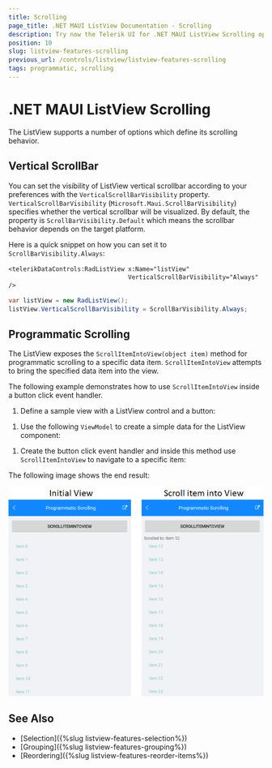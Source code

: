 ```yaml
---
title: Scrolling
page_title: .NET MAUI ListView Documentation - Scrolling
description: Try now the Telerik UI for .NET MAUI ListView Scrolling options like the Vertical Scrollbar and programmatic scrolling with the ScrollItemIntoView method.
position: 10
slug: listview-features-scrolling
previous_url: /controls/listview/listview-features-scrolling
tags: programmatic, scrolling
---
```


# .NET MAUI ListView Scrolling

The ListView supports a number of options which define its scrolling behavior.

## Vertical ScrollBar

You can set the visibility of ListView vertical scrollbar according to your preferences with the `VerticalScrollBarVisibility` property. `VerticalScrollBarVisibility` (`Microsoft.Maui.ScrollBarVisibility`) specifies whether the vertical scrollbar will be visualized. By default, the property is `ScrollBarVisibility.Default` which means the scrollbar behavior depends on the target platform.

Here is a quick snippet on how you can set it to `ScrollBarVisibility.Always`:

```XAML
<telerikDataControls:RadListView x:Name="listView"
                                 VerticalScrollBarVisibility="Always" />
```
```C#
var listView = new RadListView();
listView.VerticalScrollBarVisibility = ScrollBarVisibility.Always;
```

## Programmatic Scrolling

The ListView exposes the `ScrollItemIntoView(object item)` method for programmatic scrolling to a specific data item. `ScrollItemIntoView` attempts to bring the specified data item into the view.

The following example demonstrates how to use `ScrollItemIntoView` inside a button click event handler.

1. Define a sample view with a ListView control and a button:

 <snippet id='listview-features-programmatic-scrolling-xaml'/>

1. Use the following `ViewModel` to create a simple data for the ListView component:

 <snippet id='listview-features-programmatic-scrolling'/>

1. Create the button click event handler and inside this method use `ScrollItemIntoView` to navigate to a specific item:

 <snippet id='listview-features-programmatic-scrolling-scroll-to-item-method'/>

The following image shows the end result:

![.NET MAUI ListView Programmatic Scrolling](images/listview-features-scrolling.png)

## See Also

- [Selection]({%slug listview-features-selection%})
- [Grouping]({%slug listview-features-grouping%})
- [Reordering]({%slug listview-features-reorder-items%})
